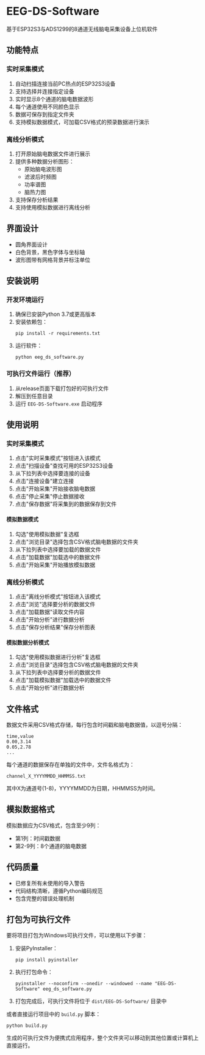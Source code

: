 # EEG-DS-Software

基于ESP32S3与ADS1299的8通道无线脑电采集设备上位机软件

## 功能特点

### 实时采集模式
1. 自动扫描连接当前PC热点的ESP32S3设备
2. 支持选择并连接指定设备
3. 实时显示8个通道的脑电数据波形
4. 每个通道使用不同颜色显示
5. 数据可保存到指定文件夹
6. 支持模拟数据模式，可加载CSV格式的预录数据进行演示

### 离线分析模式
1. 打开原始脑电数据文件进行展示
2. 提供多种数据分析图形：
   - 原始脑电波形图
   - 滤波后时频图
   - 功率谱图
   - 脑热力图
3. 支持保存分析结果
4. 支持使用模拟数据进行离线分析

## 界面设计

- 圆角界面设计
- 白色背景，黑色字体与坐标轴
- 波形图带有网格背景并标注单位

## 安装说明

### 开发环境运行
1. 确保已安装Python 3.7或更高版本
2. 安装依赖包：
   ```
   pip install -r requirements.txt
   ```
3. 运行软件：
   ```
   python eeg_ds_software.py
   ```

### 可执行文件运行（推荐）
1. 从release页面下载打包好的可执行文件
2. 解压到任意目录
3. 运行 `EEG-DS-Software.exe` 启动程序

## 使用说明

### 实时采集模式
1. 点击"实时采集模式"按钮进入该模式
2. 点击"扫描设备"查找可用的ESP32S3设备
3. 从下拉列表中选择要连接的设备
4. 点击"连接设备"建立连接
5. 点击"开始采集"开始接收脑电数据
6. 点击"停止采集"停止数据接收
7. 点击"保存数据"将采集到的数据保存到文件

#### 模拟数据模式
1. 勾选"使用模拟数据"复选框
2. 点击"浏览目录"选择包含CSV格式脑电数据的文件夹
3. 从下拉列表中选择要加载的数据文件
4. 点击"加载数据"加载选中的数据文件
5. 点击"开始采集"开始播放模拟数据

### 离线分析模式
1. 点击"离线分析模式"按钮进入该模式
2. 点击"浏览"选择要分析的数据文件
3. 点击"加载数据"读取文件内容
4. 点击"开始分析"进行数据分析
5. 点击"保存分析结果"保存分析图表

#### 模拟数据分析模式
1. 勾选"使用模拟数据进行分析"复选框
2. 点击"浏览目录"选择包含CSV格式脑电数据的文件夹
3. 从下拉列表中选择要分析的数据文件
4. 点击"加载模拟数据"加载选中的数据文件
5. 点击"开始分析"进行数据分析

## 文件格式

数据文件采用CSV格式存储，每行包含时间戳和脑电数据值，以逗号分隔：
```
time,value
0.00,3.14
0.05,2.78
...
```

每个通道的数据保存在单独的文件中，文件名格式为：
```
channel_X_YYYYMMDD_HHMMSS.txt
```

其中X为通道号(1-8)，YYYYMMDD为日期，HHMMSS为时间。

## 模拟数据格式

模拟数据应为CSV格式，包含至少9列：
- 第1列：时间戳数据
- 第2-9列：8个通道的脑电数据

## 代码质量

- 已修复所有未使用的导入警告
- 代码结构清晰，遵循Python编码规范
- 包含完整的错误处理机制

## 打包为可执行文件

要将项目打包为Windows可执行文件，可以使用以下步骤：

1. 安装PyInstaller：
   ```
   pip install pyinstaller
   ```

2. 执行打包命令：
   ```
   pyinstaller --noconfirm --onedir --windowed --name "EEG-DS-Software" eeg_ds_software.py
   ```

3. 打包完成后，可执行文件将位于 `dist/EEG-DS-Software/` 目录中

或者直接运行项目中的 `build.py` 脚本：
```
python build.py
```

生成的可执行文件为便携式应用程序，整个文件夹可以移动到其他位置或计算机上直接运行。